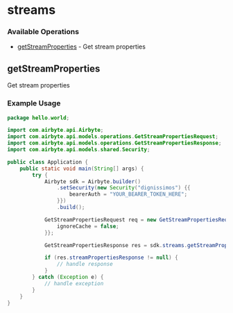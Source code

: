 # streams

### Available Operations

* [getStreamProperties](#getstreamproperties) - Get stream properties

## getStreamProperties

Get stream properties

### Example Usage

```java
package hello.world;

import com.airbyte.api.Airbyte;
import com.airbyte.api.models.operations.GetStreamPropertiesRequest;
import com.airbyte.api.models.operations.GetStreamPropertiesResponse;
import com.airbyte.api.models.shared.Security;

public class Application {
    public static void main(String[] args) {
        try {
            Airbyte sdk = Airbyte.builder()
                .setSecurity(new Security("dignissimos") {{
                    bearerAuth = "YOUR_BEARER_TOKEN_HERE";
                }})
                .build();

            GetStreamPropertiesRequest req = new GetStreamPropertiesRequest("officia", "asperiores") {{
                ignoreCache = false;
            }};            

            GetStreamPropertiesResponse res = sdk.streams.getStreamProperties(req);

            if (res.streamPropertiesResponse != null) {
                // handle response
            }
        } catch (Exception e) {
            // handle exception
        }
    }
}
```
